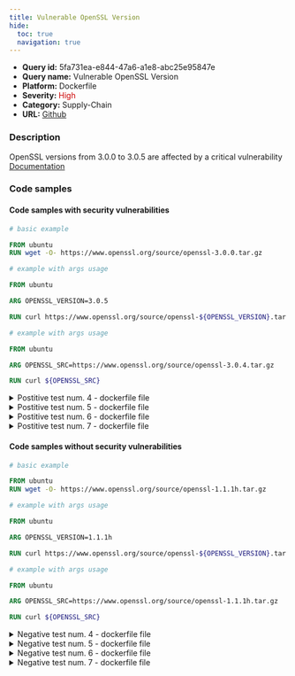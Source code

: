 ```yaml
---
title: Vulnerable OpenSSL Version
hide:
  toc: true
  navigation: true
---
```


<style>
  .highlight .hll {
    background-color: #ff171742;
  }
  .md-content {
    max-width: 1100px;
    margin: 0 auto;
  }
</style>

-   **Query id:** 5fa731ea-e844-47a6-a1e8-abc25e95847e
-   **Query name:** Vulnerable OpenSSL Version
-   **Platform:** Dockerfile
-   **Severity:** <span style="color:#C00">High</span>
-   **Category:** Supply-Chain
-   **URL:** [Github](https://github.com/Checkmarx/kics/tree/master/assets/queries/dockerfile/vulnerable_openssl_version)

### Description
OpenSSL versions from 3.0.0 to 3.0.5 are affected by a critical vulnerability<br>
[Documentation](https://mta.openssl.org/pipermail/openssl-announce/2022-October/000238.html)

### Code samples
#### Code samples with security vulnerabilities
```dockerfile title="Postitive test num. 1 - dockerfile file" hl_lines="4"
# basic example

FROM ubuntu
RUN wget -O- https://www.openssl.org/source/openssl-3.0.0.tar.gz

```
```dockerfile title="Postitive test num. 2 - dockerfile file" hl_lines="7"
# example with args usage

FROM ubuntu

ARG OPENSSL_VERSION=3.0.5

RUN curl https://www.openssl.org/source/openssl-${OPENSSL_VERSION}.tar.gz

```
```dockerfile title="Postitive test num. 3 - dockerfile file" hl_lines="7"
# example with args usage

FROM ubuntu

ARG OPENSSL_SRC=https://www.openssl.org/source/openssl-3.0.4.tar.gz

RUN curl ${OPENSSL_SRC}

```
<details><summary>Postitive test num. 4 - dockerfile file</summary>

```dockerfile hl_lines="11"
# example with envs usage

FROM ubuntu

ENV OPENSSL3_URL "https://www.openssl.org/source/openssl-3.0.3.tar.gz"

RUN apk update \
    && apk upgrade \
    && apk add make gcc

RUN yum -y install \
    && yum clean all \
    && wget ${OPENSSL3_URL}

```
</details>
<details><summary>Postitive test num. 5 - dockerfile file</summary>

```dockerfile hl_lines="11"
# example with envs usage

FROM ubuntu

ENV OPENSSL3_URL=https://www.openssl.org/source/openssl-3.0.2.tar.gz

RUN apk update \
    && apk upgrade \
    && apk add make gcc

RUN yum -y install \
    && yum clean all \
    && wget $OPENSSL3_URL

```
</details>
<details><summary>Postitive test num. 6 - dockerfile file</summary>

```dockerfile hl_lines="5"
# simple usage

FROM ubuntu

RUN ["curl", "https://www.openssl.org/source/openssl-3.0.2.tar.gz"]

```
</details>
<details><summary>Postitive test num. 7 - dockerfile file</summary>

```dockerfile hl_lines="7"
# example with envs usage

FROM ubuntu

ENV OPENSSL3_URL="https://www.openssl.org/source/openssl-3.0.2.tar.gz"

RUN ["wget", "-O-", "${OPENSSL3_URL}"]

```
</details>


#### Code samples without security vulnerabilities
```dockerfile title="Negative test num. 1 - dockerfile file"
# basic example

FROM ubuntu
RUN wget -O- https://www.openssl.org/source/openssl-1.1.1h.tar.gz

```
```dockerfile title="Negative test num. 2 - dockerfile file"
# example with args usage

FROM ubuntu

ARG OPENSSL_VERSION=1.1.1h

RUN curl https://www.openssl.org/source/openssl-${OPENSSL_VERSION}.tar.gz

```
```dockerfile title="Negative test num. 3 - dockerfile file"
# example with args usage

FROM ubuntu

ARG OPENSSL_SRC=https://www.openssl.org/source/openssl-1.1.1h.tar.gz

RUN curl ${OPENSSL_SRC}

```
<details><summary>Negative test num. 4 - dockerfile file</summary>

```dockerfile
# example with envs usage

FROM ubuntu

ENV OPENSSL3_URL  "https://www.openssl.org/source/openssl-1.1.1h.tar.gz"

RUN apk update \
    && apk upgrade \
    && apk add make gcc

RUN yum -y install \
    && yum clean all \
    && wget ${OPENSSL3_URL}

```
</details>
<details><summary>Negative test num. 5 - dockerfile file</summary>

```dockerfile
# example with envs usage

FROM ubuntu

ENV OPENSSL3_URL="https://www.openssl.org/source/openssl-1.1.1h.tar.gz"

RUN apk update \
    && apk upgrade \
    && apk add make gcc

RUN yum -y install \
    && yum clean all \
    && wget ${OPENSSL3_URL}

```
</details>
<details><summary>Negative test num. 6 - dockerfile file</summary>

```dockerfile
# simple usage

FROM ubuntu

RUN ["curl", "https://www.openssl.org/source/openssl-1.1.1h.tar.gz"]

```
</details>
<details><summary>Negative test num. 7 - dockerfile file</summary>

```dockerfile
# example with envs usage

FROM ubuntu

ENV OPENSSL3_URL="https://www.openssl.org/source/openssl-1.1.1h.tar.gz"

RUN ["curl", "${OPENSSL3_URL}"]

```
</details>
